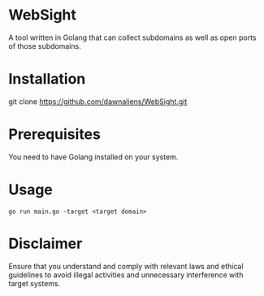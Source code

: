 # WebSight
A tool written in Golang that can collect subdomains as well as open ports of those subdomains.

# Installation
git clone https://github.com/dawnaliens/WebSight.git
# Prerequisites
You need to have Golang installed on your system.
# Usage
```
go run main.go -target <target domain>
```
# Disclaimer
Ensure that you understand and comply with relevant laws and ethical guidelines to avoid illegal activities and unnecessary interference with target systems.

